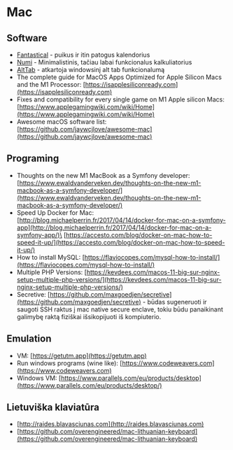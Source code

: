 # Mac

## Software

* [Fantastical](https://flexibits.com/fantastical) - puikus ir itin patogus kalendorius
* [Numi](https://numi.app/) - Minimalistinis, tačiau labai funkcionalus kalkuliatorius
* [AltTab](https://alt-tab-macos.netlify.app/) - atkartoja windowsinį alt tab funkcionalumą
* The complete guide for MacOS Apps Optimized for Apple Silicon Macs and the M1 Processor: [https://isapplesiliconready.com](https://isapplesiliconready.com)
* Fixes and compatibility for every single game on M1 Apple silicon Macs: [https://www.applegamingwiki.com/wiki/Home](https://www.applegamingwiki.com/wiki/Home)
* Awesome macOS software list: [https://github.com/jaywcjlove/awesome-mac](https://github.com/jaywcjlove/awesome-mac)

## Programing

* Thoughts on the new M1 MacBook as a Symfony developer: [https://www.ewaldvanderveken.dev/thoughts-on-the-new-m1-macbook-as-a-symfony-developer/](https://www.ewaldvanderveken.dev/thoughts-on-the-new-m1-macbook-as-a-symfony-developer/)
* Speed Up Docker for Mac:\
  [http://blog.michaelperrin.fr/2017/04/14/docker-for-mac-on-a-symfony-app](http://blog.michaelperrin.fr/2017/04/14/docker-for-mac-on-a-symfony-app/)\
  [https://accesto.com/blog/docker-on-mac-how-to-speed-it-up/](https://accesto.com/blog/docker-on-mac-how-to-speed-it-up/)
* How to install MySQL: [https://flaviocopes.com/mysql-how-to-install/](https://flaviocopes.com/mysql-how-to-install/)
* Multiple PHP Versions: [https://kevdees.com/macos-11-big-sur-nginx-setup-multiple-php-versions/](https://kevdees.com/macos-11-big-sur-nginx-setup-multiple-php-versions/)
* Secretive: [https://github.com/maxgoedjen/secretive](https://github.com/maxgoedjen/secretive) - būdas sugeneruoti ir saugoti SSH raktus į mac native secure enclave, tokiu būdu panaikinant galimybę raktą fiziškai išsikopijuoti iš kompiuterio.

## Emulation

* VM: [https://getutm.app](https://getutm.app)
* Run windows programs (wine like): [https://www.codeweavers.com](https://www.codeweavers.com)
* Windows VM: [https://www.parallels.com/eu/products/desktop](https://www.parallels.com/eu/products/desktop/)

## Lietuviška klaviatūra

* [http://raides.blavasciunas.com](http://raides.blavasciunas.com)
* [https://github.com/overengineered/mac-lithuanian-keyboard](https://github.com/overengineered/mac-lithuanian-keyboard)
